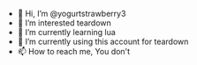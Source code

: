 - 👋 Hi, I’m @yogurtstrawberry3
- 👀 I’m interested teardown
- 🌱 I’m currently learning lua
- 💞️ I’m currently using this account for teardown
- 📫 How to reach me, You don't

<!---
HelloWolord/HelloWolord is a ✨ special ✨ repository because its `README.md` (this file) appears on your GitHub profile.
You can click the Preview link to take a look at your changes.
--->
